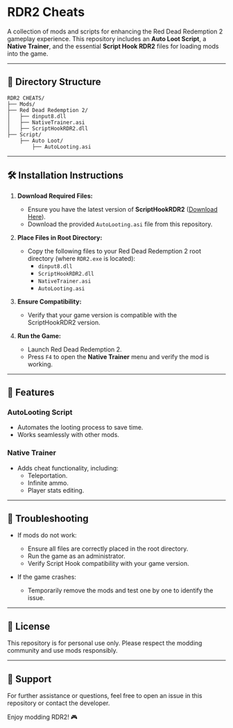 # RDR2 Cheats

A collection of mods and scripts for enhancing the Red Dead Redemption 2 gameplay experience. This repository includes an **Auto Loot Script**, a **Native Trainer**, and the essential **Script Hook RDR2** files for loading mods into the game.

---

## 📁 Directory Structure

```
RDR2 CHEATS/
├── Mods/
├── Red Dead Redemption 2/
│   ├── dinput8.dll
│   ├── NativeTrainer.asi
│   ├── ScriptHookRDR2.dll
├── Script/
    ├── Auto Loot/
        ├── AutoLooting.asi
```

---

## 🛠️ Installation Instructions

1. **Download Required Files:**
   - Ensure you have the latest version of **ScriptHookRDR2** ([Download Here](http://www.dev-c.com/rdr2/scripthookrdr2/)).
   - Download the provided `AutoLooting.asi` file from this repository.

2. **Place Files in Root Directory:**
   - Copy the following files to your Red Dead Redemption 2 root directory (where `RDR2.exe` is located):
     - `dinput8.dll`
     - `ScriptHookRDR2.dll`
     - `NativeTrainer.asi`
     - `AutoLooting.asi`

3. **Ensure Compatibility:**
   - Verify that your game version is compatible with the ScriptHookRDR2 version.

4. **Run the Game:**
   - Launch Red Dead Redemption 2.
   - Press `F4` to open the **Native Trainer** menu and verify the mod is working.

---

## 🚀 Features

### **AutoLooting Script**
- Automates the looting process to save time.
- Works seamlessly with other mods.

### **Native Trainer**
- Adds cheat functionality, including:
  - Teleportation.
  - Infinite ammo.
  - Player stats editing.

---

## 🔧 Troubleshooting

- If mods do not work:
  - Ensure all files are correctly placed in the root directory.
  - Run the game as an administrator.
  - Verify Script Hook compatibility with your game version.

- If the game crashes:
  - Temporarily remove the mods and test one by one to identify the issue.

---

## 📜 License
This repository is for personal use only. Please respect the modding community and use mods responsibly.

---

## 💬 Support
For further assistance or questions, feel free to open an issue in this repository or contact the developer.

Enjoy modding RDR2! 🎮
